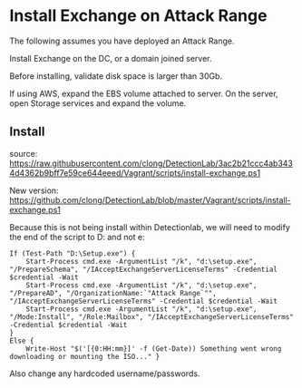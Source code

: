 # Install Exchange on Attack Range

The following assumes you have deployed an Attack Range.

Install Exchange on the DC, or a domain joined server.

Before installing, validate disk space is larger than 30Gb. 

If using AWS, expand the EBS volume attached to server. On the server, open Storage services and expand the volume.


## Install

source: https://raw.githubusercontent.com/clong/DetectionLab/3ac2b21ccc4ab3434d4362b9bff7e59ce644eeed/Vagrant/scripts/install-exchange.ps1

New version: https://github.com/clong/DetectionLab/blob/master/Vagrant/scripts/install-exchange.ps1

Because this is not being install within Detectionlab, we will need to modify the end of the script to D: and not e: 


```
If (Test-Path "D:\Setup.exe") {
    Start-Process cmd.exe -ArgumentList "/k", "d:\setup.exe", "/PrepareSchema", "/IAcceptExchangeServerLicenseTerms" -Credential $credential -Wait
    Start-Process cmd.exe -ArgumentList "/k", "d:\setup.exe", "/PrepareAD", "/OrganizationName:`"Attack Range`"", "/IAcceptExchangeServerLicenseTerms" -Credential $credential -Wait
    Start-Process cmd.exe -ArgumentList "/k", "d:\setup.exe", "/Mode:Install", "/Role:Mailbox", "/IAcceptExchangeServerLicenseTerms" -Credential $credential -Wait
}
Else {
    Write-Host "$('[{0:HH:mm}]' -f (Get-Date)) Something went wrong downloading or mounting the ISO..." }
```

Also change any hardcoded username/passwords.